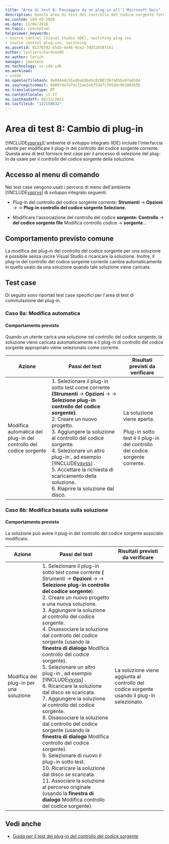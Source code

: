 ```yaml
---
title: "Area di test 8: Passaggio da un plug-in all'| Microsoft Docs"
description: Questa area di test del controllo del codice sorgente fornisce test case per il processo di selezione del plug-in da usare per il controllo del codice sorgente della soluzione in Visual Studio.
ms.custom: SEO-VS-2020
ms.date: 11/04/2016
ms.topic: conceptual
helpviewer_keywords:
- source control [Visual Studio SDK], switching plug-ins
- source control plug-ins, switching
ms.assetid: 01370792-b5da-4e46-9ce2-7dd326587141
author: leslierichardson95
ms.author: lerich
manager: jmartens
ms.technology: vs-ide-sdk
ms.workload:
- vssdk
ms.openlocfilehash: de08444c91ed0ab9bebc828873b7485ba97e6584
ms.sourcegitcommit: 68897da7d74c31ae1ebf5d47c7b5ddc9b108265b
ms.translationtype: MT
ms.contentlocale: it-IT
ms.lasthandoff: 08/13/2021
ms.locfileid: "122158632"
---
```

# <a name="test-area-8-plug-in-switching"></a>Area di test 8: Cambio di plug-in
[!INCLUDE[vsprvs](../../code-quality/includes/vsprvs_md.md)]L'ambiente di sviluppo integrato (IDE) include l'interfaccia utente per modificare il plug-in del controllo del codice sorgente corrente. Questa area di test fornisce test case per il processo di selezione del plug-in da usare per il controllo del codice sorgente della soluzione.

## <a name="command-menu-access"></a>Accesso al menu di comando
 Nei test case vengono usati i percorsi di menu dell'ambiente [!INCLUDE[vsprvs](../../code-quality/includes/vsprvs_md.md)] di sviluppo integrato seguenti.

- Plug-in del controllo del codice sorgente corrente: **Strumenti**  ->  **Opzioni**  ->    ->  **Plug-in controllo del codice sorgente Selezione.**

- Modificare l'associazione del controllo del codice **sorgente: Controllo**  ->  **del codice sorgente file** Modifica controllo codice  ->  **sorgente**...

## <a name="common-expected-behavior"></a>Comportamento previsto comune
 La modifica del plug-in del controllo del codice sorgente per una soluzione è possibile senza uscire Visual Studio o ricaricare la soluzione. Inoltre, il plug-in del controllo del codice sorgente corrente cambia automaticamente in quello usato da una soluzione quando tale soluzione viene caricata.

## <a name="test-cases"></a>Test case
 Di seguito sono riportati test case specifici per l'area di test di commutazione del plug-in.

### <a name="case-8a-automatic-change"></a>Caso 8a: Modifica automatica

#### <a name="expected-behavior"></a>Comportamento previsto
 Quando un utente carica una soluzione nel controllo del codice sorgente, la soluzione viene caricata automaticamente e il plug-in di controllo del codice sorgente appropriato viene selezionato come corrente.

| Azione | Passi del test | Risultati previsti da verificare |
| - | - | - |
| Modifica automatica del plug-in del controllo del codice sorgente | 1. Selezionare il plug-in sotto test come corrente **(Strumenti**  ->  **Opzioni**  ->    ->  **Selezione plug-in controllo del codice sorgente).**<br />2. Creare un nuovo progetto.<br />3. Aggiungere la soluzione al controllo del codice sorgente.<br />4. Selezionare un altro plug-in , ad esempio [!INCLUDE[vsvss](../../extensibility/includes/vsvss_md.md)] .<br />5. Accettare la richiesta di scaricamento della soluzione.<br />6. Riaprire la soluzione dal disco. | La soluzione viene aperta.<br /><br /> Plug-in sotto test è il plug-in del controllo del codice sorgente corrente. |

### <a name="case-8b-solution-based-change"></a>Caso 8b: Modifica basata sulla soluzione

#### <a name="expected-behavior"></a>Comportamento previsto
 La soluzione può avere il plug-in del controllo del codice sorgente associato modificato.

| Azione | Passi del test | Risultati previsti da verificare |
|----------------------------------| - | - |
| Modifica del plug-in per una soluzione | 1. Selezionare il plug-in sotto test come corrente **(** Strumenti  ->  **Opzioni**  ->    ->  **Selezione plug-in controllo del codice sorgente**).<br />2. Creare un nuovo progetto e una nuova soluzione.<br />3. Aggiungere la soluzione al controllo del codice sorgente.<br />4. Disassociare la soluzione dal controllo del codice sorgente (usando la **finestra di dialogo** Modifica controllo del codice sorgente).<br />5. Selezionare un altro plug-in , ad esempio [!INCLUDE[vsvss](../../extensibility/includes/vsvss_md.md)] .<br />6. Ricaricare la soluzione dal disco se scaricata.<br />7. Aggiungere la soluzione al controllo del codice sorgente.<br />8. Disassociare la soluzione dal controllo del codice sorgente (usando la **finestra di dialogo** Modifica controllo del codice sorgente).<br />9. Selezionare di nuovo il plug-in sotto test.<br />10. Ricaricare la soluzione dal disco se scaricata.<br />11. Associare la soluzione al percorso originale (usando la **finestra di dialogo** Modifica controllo del codice sorgente). | La soluzione viene aggiunta al controllo del codice sorgente usando il plug-in selezionato. |

## <a name="see-also"></a>Vedi anche
- [Guida per il test dei plug-in del controllo del codice sorgente](../../extensibility/internals/test-guide-for-source-control-plug-ins.md)
